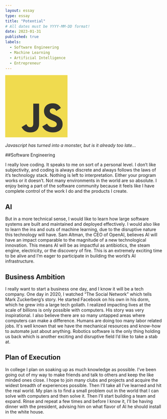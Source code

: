 ```yaml
---
layout: essay
type: essay
title: "Potential"
# All dates must be YYYY-MM-DD format!
date: 2023-01-31
published: true
labels:
  - Software Engineering
  - Machine Learning
  - Artificial Intelligence
  - Entrepreneur
---
```


<img width="200px" class="rounded float-start pe-4" src="../img/javascript-logo.png">

*Javascript has turned into a monster, but is it already too late...*

##Software Engineering

I really love coding. It speaks to me on sort of a personal level. I don’t like subjectivity, and coding is always discrete and always follows the laws of it’s technology stack. Nothing is left to interpretation. Either your program works or it doesn’t. Not many environments in the world are so absolute. I enjoy being a part of the software community because it feels like I have complete control of the work I do and the products I create.

## AI
But in a more technical sense, I would like to learn how large software systems are built and maintained and deployed effectively. I would also like to learn the ins and outs of machine learning, due to the disruptive nature this technology will have. Sam Altman, the CEO of OpenAI, believes AI will have an impact comparable to the magnitude of a new technological innovation. This means AI will be as impactful as antibiotics, the steam engine, electricity, or the discovery of fire. This is an extremely exciting time to be alive and I’m eager to participate in building the world’s AI infrastructure.

## Business Ambition
I really want to start a business one day, and I know it will be a tech company. One day in 2020, I watched “The Social Network” which tells Mark Zuckerberg’s story. He started Facebook on his own in his dorm, which he grew into a large tech goliath. I realized impacting lives at the scale of billions is only possible with computers. His story was very inspirational. I also believe there are so many untapped areas where computers can make a difference. Humans are doing too many labor related jobs. It's well known that we have the mechanical resources and know-how to automate just about anything. Robotics software is the only thing holding us back which is another exciting and disruptive field I’d like to take a stab at.

## Plan of Execution
In college I plan on soaking up as much knowledge as possible. I’ve been going out of my way to make friends and talk to others and keep the like minded ones close. I hope to join many clubs and projects and acquire the widest breadth of experiences possible. Then I’ll take all I’ve learned and hit the real world. My plan is to find a small problem out in the world that I can solve with computers and then solve it. Then I’ll start building a team and expand. Rinse and repeat a few times and before I know it, I’ll be having dinner with the president, advising him on what flavor of AI he should install in the white house.
